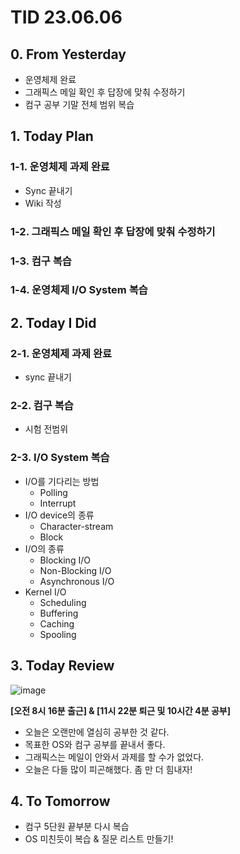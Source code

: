 # TID 23.06.06

## 0. From Yesterday

- 운영체제 완료
- 그래픽스 메일 확인 후 답장에 맞춰 수정하기
- 컴구 공부 기말 전체 범위 복습

## 1. Today Plan

### 1-1. 운영체제 과제 완료

- Sync 끝내기
- Wiki 작성

### 1-2. 그래픽스 메일 확인 후 답장에 맞춰 수정하기

### 1-3. 컴구 복습

### 1-4. 운영체제 I/O System 복습

## 2. Today I Did

### 2-1. 운영체제 과제 완료

- sync 끝내기

### 2-2. 컴구 복습

- 시험 전범위

### 2-3. I/O System 복습

- I/O를 기다리는 방법
    - Polling
    - Interrupt
- I/O device의 종류
    - Character-stream
    - Block
- I/O의 종류
    - Blocking I/O
    - Non-Blocking I/O
    - Asynchronous I/O
- Kernel I/O
    - Scheduling
    - Buffering
    - Caching
    - Spooling

## 3. Today Review

![image](https://github.com/whisoo98/Today-I-Did/assets/71370211/abd8e30d-5b9b-4663-86ff-3440a7e466c2)

**[오전 8시 16분 출근] & [11시 22분 퇴근 및 10시간 4분 공부]**

- 오늘은 오랜만에 열심히 공부한 것 같다.
- 목표한 OS와 컴구 공부를 끝내서 좋다.
- 그래픽스는 메일이 안와서 과제를 할 수가 없었다.
- 오늘은 다들 많이 피곤해했다. 좀 만 더 힘내자!

## 4. To Tomorrow

- 컴구 5단원 끝부분 다시 복습
- OS 미친듯이 복습 & 질문 리스트 만들기!
